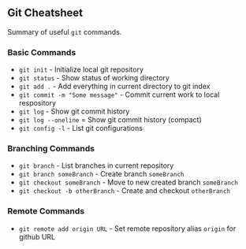 ## Git Cheatsheet

Summary of useful `git` commands.

### Basic Commands
* `git init` - Initialize local git repository
* `git status` - Show status of working directory
* `git add .` - Add everything in current directory to git index
* `git commit -m "Some message"` - Commit current work to local respository
* `git log` - Show git commit history
* `git log --oneline` = Show git commit history (compact)
* `git config -l` - List git configurations


### Branching Commands
* `git branch` - List branches in current repository
* `git branch someBranch` - Create branch `someBranch`
* `git checkout someBranch` - Move to new created branch `someBranch`
* `git checkout -b otherBranch` - Create and checkout `otherBranch`  

### Remote Commands
*  `git remote add origin URL` - Set remote repository alias `origin` for github URL
